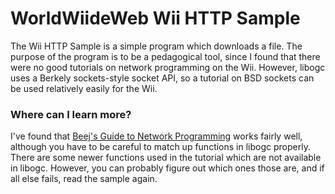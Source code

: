 # WorldWiideWeb Wii HTTP Sample

The Wii HTTP Sample is a simple program which downloads a file.
The purpose of the program is to be a pedagogical tool, since I found that
there were no good tutorials on network programming on the Wii.
However, libogc uses a Berkely sockets-style socket API, so a tutorial on
BSD sockets can be used relatively easily for the Wii.

### Where can I learn more?

I've found that [Beej's Guide to Network Programming](http://beej.us/guide/bgnet/) works fairly well, although you have to be careful to match up functions
in libogc properly. There are some newer functions used in the tutorial which
are not available in libogc. However, you can probably figure out which ones
those are, and if all else fails, read the sample again.
